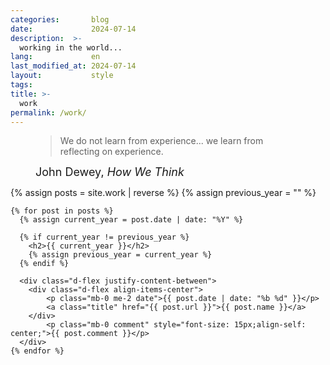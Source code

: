 ```yaml
---
categories:       blog
date:             2024-07-14
description:  >-
  working in the world...
lang:             en
last_modified_at: 2024-07-14
layout:           style
tags:
title: >-
  work
permalink: /work/
---
```

<figure class="container-lg" style="padding: 0;">
    <blockquote class="blockquote">
    <p> We do not learn from experience... we learn from reflecting on experience.</p>
    </blockquote>
    <figcaption class="blockquote-footer" style="font-size: 18px;">
    John Dewey, <cite title="Source Title">How We Think</cite>
    </figcaption>
</figure>


<div class="container-lg" style="padding: 0;">
    {% assign posts = site.work | reverse %}
    {% assign previous_year = "" %}

    {% for post in posts %}
      {% assign current_year = post.date | date: "%Y" %}
      
      {% if current_year != previous_year %}
        <h2>{{ current_year }}</h2>
        {% assign previous_year = current_year %}
      {% endif %}

      <div class="d-flex justify-content-between">
        <div class="d-flex align-items-center">
            <p class="mb-0 me-2 date">{{ post.date | date: "%b %d" }}</p>
            <a class="title" href="{{ post.url }}">{{ post.name }}</a>
        </div>
            <p class="mb-0 comment" style="font-size: 15px;align-self: center;">{{ post.comment }}</p>
      </div>
    {% endfor %}

</div>

